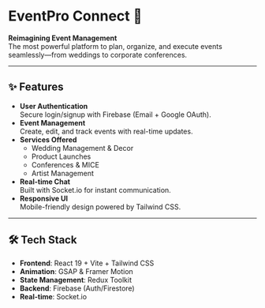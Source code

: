 # EventPro Connect 🚀

**Reimagining Event Management**  
The most powerful platform to plan, organize, and execute events seamlessly—from weddings to corporate conferences.

---

## ✨ Features
- **User Authentication**  
  Secure login/signup with Firebase (Email + Google OAuth).
- **Event Management**  
  Create, edit, and track events with real-time updates.
- **Services Offered**  
  - Wedding Management & Decor  
  - Product Launches  
  - Conferences & MICE  
  - Artist Management  
- **Real-time Chat**  
  Built with Socket.io for instant communication.
- **Responsive UI**  
  Mobile-friendly design powered by Tailwind CSS.

---

## 🛠 Tech Stack
- **Frontend**: React 19 + Vite + Tailwind CSS  
- **Animation**: GSAP & Framer Motion  
- **State Management**: Redux Toolkit  
- **Backend**: Firebase (Auth/Firestore)  
- **Real-time**: Socket.io  

